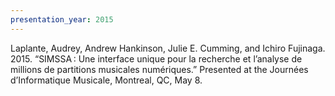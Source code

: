 ```yaml
---
presentation_year: 2015
---
```

Laplante, Audrey, Andrew Hankinson, Julie E. Cumming, and Ichiro Fujinaga. 2015. “SIMSSA : Une interface unique pour la recherche et l’analyse de millions de partitions musicales numériques.” Presented at the Journées d’Informatique Musicale, Montreal, QC, May 8.
